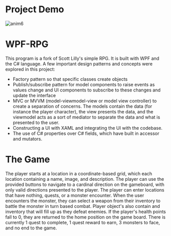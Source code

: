 # Project Demo
![anim6](https://github.com/Mujanov3737/WPF-RPG/assets/75598761/a6146343-86ad-4af2-a746-afd56b6a8237)

# WPF-RPG
This program is a fork of Scott Lilly's simple RPG. It is built with WPF and the C# language. A few important design patterns and concepts were explored in this project: 
* Factory pattern so that specific classes create objects
* Publish/subscribe pattern for model components to raise events as values change and UI components to subscribe to these changes and update the interface
* MVC or MVVM (model-viewmodel-view or model view controller) to create a separation of concerns. The models contain the data (for instance the player character), the view presents the data, and the viewmodel acts as a sort of mediator to separate the data and what is presented to the user.
* Constructing a UI with XAML and integrating the UI with the codebase.
* The use of C# properties over C# fields, which have built in accessor and mutators.

# The Game
The player starts at a location in a coordinate-based grid, which each location containing a name, image, and description. The player can use the provided buttons to navigate to a cardinal direction on the gameboard, with only valid directions presented to the player. The player can enter locations that have nothing, quests, or a monster encounter. When the user encounters the monster, they can select a weapon from their inventory to battle the monster in turn based combat. Player object's also contain and inventory that will fill up as they defeat enemies. If the player's health points fall to 0, they are returned to the home position on the game board. There is currently 1 quest to complete, 1 quest reward to earn, 3 monsters to face, and no end to the game.
